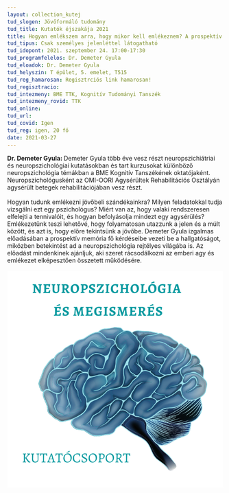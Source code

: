 ```yaml
---
layout: collection_kutej
tud_slogen: Jövőformáló tudomány
tud_title: Kutatók éjszakája 2021
title: Hogyan emlékszem arra, hogy mikor kell emlékeznem? A prospektív memória az agysérülés tükrében
tud_tipus: Csak személyes jelenléttel látogatható
tud_idopont: 2021. szeptember 24. 17:00-17:30
tud_programfelelos: Dr. Demeter Gyula
tud_eloadok: Dr. Demeter Gyula
tud_helyszin: T épület, 5. emelet, T515
tud_reg_hamarosan: Regisztrciós link hamarosan!
tud_regisztracio:
tud_intezmeny: BME TTK, Kognitív Tudományi Tanszék
tud_intezmeny_rovid: TTK
tud_online:
tud_url:
tud_covid: Igen
tud_reg: igen, 20 fő
date: 2021-03-27
---
```

<b>Dr. Demeter Gyula: </b> Demeter Gyula több éve vesz részt neuropszichiátriai és neuropszichológiai kutatásokban és tart kurzusokat különböző neuropszichológia témákban a BME Kognitív Tanszékének oktatójaként.  Neuropszichológusként az OMI-OORI Agysérültek Rehabilitációs Osztályán agysérült betegek rehabilitációjában vesz részt. 
<br><br>
Hogyan tudunk emlékezni jövőbeli szándékainkra? Milyen feladatokkal tudja vizsgálni ezt egy pszichológus? Miért van az, hogy valaki rendszeresen elfelejti a tennivalóit, és hogyan befolyásolja mindezt egy agysérülés? Emlékezetünk teszi lehetővé, hogy folyamatosan utazzunk a jelen és a múlt között, és azt is, hogy előre tekintsünk a jövőbe. Demeter Gyula izgalmas előadásában a prospektív memória fő kérdéseibe vezeti be a hallgatóságot, miközben betekintést ad a neuropszichológia rejtélyes világába is. Az előadást mindenkinek ajánljuk, aki szeret rácsodálkozni az emberi agy és emlékezet elképesztően összetett működésére. 
<br><br>
<img src="images/hogyan_emlekszem_amikor_nem_emlekszem.png" max-width="500" class="center"> 


